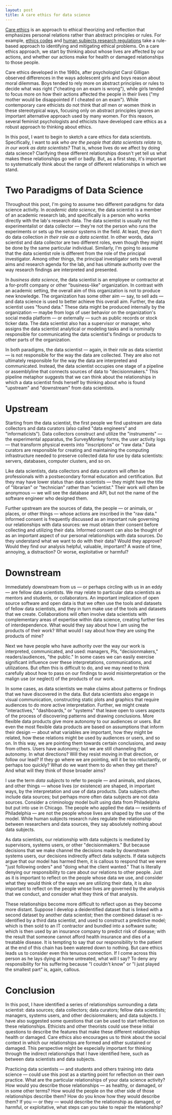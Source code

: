 ```yaml
---
layout: post
title: A care ethics for data science
---
```


[Care ethics](https://plato.stanford.edu/entries/feminism-ethics/#FemAppEth) is an approach to ethical theorizing and reflection that emphasizes personal relations rather than abstract principles or rules.  For example, [ethics codes](https://medium.com/@dpatil/a-code-of-ethics-for-data-science-cda27d1fac1#---244-587) and [human subjects research regulations](https://en.wikipedia.org/wiki/Common_Rule) take a rule-based approach to identifying and mitigating ethical problems.  On a care ethics approach, we start by thinking about whose lives are affected by our actions, and whether our actions make for health or damaged relationships to those people.  

Care ethics developed in the 1980s, after psychologist Carol Gilligan observed differences in the ways adolescent girls and boys reason about moral dilemmas.  Boys tended to rely more on abstract principles or rules to decide what was right ("cheating on an exam is wrong"), while girls tended to focus more on how their actions affected the people in their lives ("my mother would be disappointed if I cheated on an exam").  While contemporary care ethicists do not think that *all* men or women think in these stereotypical ways, focusing only on abstract principles ignores an important alternative approach used by many women.  For this reason, several feminist psychologists and ethicists have developed care ethics as a robust approach to thinking about ethics.  

In this post, I want to begin to sketch a care ethics for data scientists.  Specifically, I want to ask *who are the people that data scientists relate to, in our work as data scientists?*  That is, whose lives do we affect by doing data science?  Clarifying these different relationships doesn't yet tell us what makes these relationships go well or badly.  But, as a first step, it's important to systematically think about the range of different relationships in which we stand.  

# Two Paradigms of Data Science #

Throughout this post, I'm going to assume two different paradigms for data science activity.  In *academic data science*, the data scientist is a member of an academic research lab, and specifically is a person who works directly with the lab's research data.  The data scientist is usually not the experimentalist or data collector — they're not the person who runs the experiments or sets up the sensor systems in the field.  At least, they don't do data collection *in their role as a data scientist*.  In other words, data scientist and data collector are two different roles, even though they might be done by the same particular individual.  Similarly, I'm going to assume that the data scientist role is different from the role of the principal investigator.  Among other things, the principal investigator sets the overall aims and research agenda for the lab, and has ultimate authority over the way research findings are interpreted and presented.  

In *business data science*, the data scientist is an employee or contractor at a for-profit company or other "business-like" organization.  In contrast with an academic setting, the overall aim of this organization is not to produce new knowledge.  The organization has some other aim — say, to sell ads — and data science is used to better achieve this overall aim.  Further, the data scientist uses "found data."  These data might be produced internally by the organization — maybe from logs of user behavior on the organization's social media platform — or externally — such as public records or stock ticker data.  The data scientist also has a supervisor or manager, who assigns the data scientist analytical or modeling tasks and is nominally responsible for communicating the data scientist's findings or products to other parts of the organization.  

In both paradigms, the data scientist — again, in their role as data scientist — is not responsible for the way the data are collected.  They are also not ultimately responsible for the way the data are interpreted and communicated.  Instead, the data scientist occupies one stage of a pipeline or assemblyline that connects sources of data to "decisionmakers."  This pipeline metaphor suggests that we can think about the relationships in which a data scientist finds herself by thinking about who is found "upstream" and "downstream" from data scientists.  

# Upstream #

Starting from the data scientist, the first people we find upstream are data collectors and data curators (also called "data engineers" and "informaticists").  Data collectors construct and utilize the "instruments" — the experimental apparatus, the SurveyMonkey forms, the user activity logs — that transform physical events into "inscriptions" or "raw data."  Data curators are responsible for creating and maintaining the computing infrastructure needed to preserve collected data for use by data scientists:  servers, databases, computer clusters, and so on.  

Like data scientists, data collectors and data curators will often be professionals with a postsecondary formal education and certification.  But they may have lower status than data scientists — they might have the title of "librarian" or "technician" rather than "scientist."  Their work will often be anonymous — we will see the database and API, but not the name of the software engineer who designed them.  

Further upstream are the sources of data, the people — or animals, or places, or other things — whose actions are inscribed in the "raw data."  Informed consent is frequently discussed as an important rule governing our relationships with data sources:  we must obtain their consent before collecting and utilizing their data.  Informed consent can also be thought of as an important aspect of our personal relationships with data sources.  Do they understand what we want to do with their data?  Would they approve?  Would they find our analysis helpful, valuable, important?  A waste of time, annoying, a distraction?  Or worse, exploitative or harmful?  

# Downstream #

Immediately downstream from us — or perhaps circling with us in an eddy — are fellow data scientists.  We may relate to particular data scientists as mentors and students, or collaborators.  An important implication of open source software and open data is that we often use the tools and datasets of fellow data scientists, and they in turn make use of the tools and datasets that we create.  Collaborations will often involve data scientists with complementary areas of expertise within data science, creating further ties of interdependence.  What would they say about how I am using the products of their work?  What would I say about how they are using the products of mine?  

Next we have people who have authority over the way our work is interpreted, communicated, and used:  managers, PIs, "decisionmakers," readers/audiences, "the public."  In some cases we can easily exercise significant influence over these interpretations, communications, and utilizations.  But often this is difficult to do, and we may need to think carefully about how to pass on our findings to avoid misinterpretation or the malign use (or neglect) of the products of our work.  

In some cases, as data scientists we make claims about patterns or findings that we have discovered in the data.  But data scientists also engage in visual communication, constructing static plots and graphics that require audiences to do more active interpretation.  Further, we might create "interactives," "dashboards," or "systems" that leave open to users aspects of the process of discovering patterns and drawing conclusions.  More flexible data products give more autonomy to our audiences or users.  But even the most flexible data products are based on assumptions that inform their design — about what variables are important, how they might be related, how these relations might be used by audiences or users, and so on.  In this way, we are pointing them towards certain conclusions, and away from others.  Users have autonomy; but we are still channeling that autonomy.  In what directions?  Will they resist moving in that direction, or follow our lead?  If they go where we are pointing, will it be too reluctantly, or perhaps too quickly?  What do we want them to do when they get there?  And what will they think of those broader aims?  

I use the term *data subjects* to refer to people — and animals, and places, and other things — whose lives (or existence) are shaped, in important ways, by the interpretation and use of data products.  Data subjects often include data sources; but perhaps more often data subjects are not data sources.  Consider a criminology model built using data from Philadelphia but put into use in Chicago.  The people who applied the data — residents of Philadelphia — are not the people whose lives are shaped by the use of the model.  While human subjects research rules regulate the relationship between researchers and data sources, they say absolutely nothing about data subjects.  

As data scientists, our relationship with data subjects is mediated by supervisors, systems users, or other "decisionmakers." But because decisions that we make channel the decisions made by downstream systems users, our decisions indirectly affect data subjects.  If data subjects argue that our model has harmed them, it is callous to respond that we were "just following orders" and "doing what the client wanted."  That is literally denying our responsibility to care about our relations to other people.  Just as it is important to reflect on the people whose data we use, and consider what they would think of the ways we are utilizing their data, it is also important to reflect on the people whose lives are governed by the analysis that we conduct, and consider what they think of that analysis.  

These relationships become more difficult to reflect upon as they become more distant.  Suppose I develop a deidentified dataset that is linked with a second dataset by another data scientist; then the combined dataset is re-identified by a third data scientist, and used to construct a predictive model; which is then sold to an IT contractor and bundled into a software suite; which is then used by an insurance company to predict risk of disease; with the result that someone cannot afford health insurance and dies of a treatable disease.  It is tempting to say that our responsibility to the patient at the end of this chain has been watered down to nothing.  But care ethics leads us to consider even this tenuous connection.  If I come across this person as he lays dying at home untreated, what will I say?  To deny any responsibility for his suffering because "I couldn't know" or "I just played the smallest part" is, again, callous.  

# Conclusion #

In this post, I have identified a series of relationships surrounding a data scientist:  data sources; data collectors; data curators; fellow data scientists; managers, systems users, and other decisionmakers; and data subjects.  I have also suggested some questions that can be used to start reflection on these relationships.  Ethicists and other theorists could use these initial questions to describe the features that make these different relationships health or damaged.  Care ethics also encourages us to think about the social context in which our relationships are formed and either sustained or damaged.  This perspective might be especially important for thinking through the indirect relationships that I have identified here, such as between data scientists and data subjects.  

Practicing data scientists — and students and others training into data science — could use this post as a starting point for reflection on their own practice.  What are the particular relationships of your data science activity?  How would you describe those relationships — as healthy, or damaged, or in some other terms?  How would the people on the other side of those relationships describe them?  How do you know how they would describe them?  If you — or they — would describe the relationship as damaged, or harmful, or exploitative, what steps can you take to repair the relationship?  

